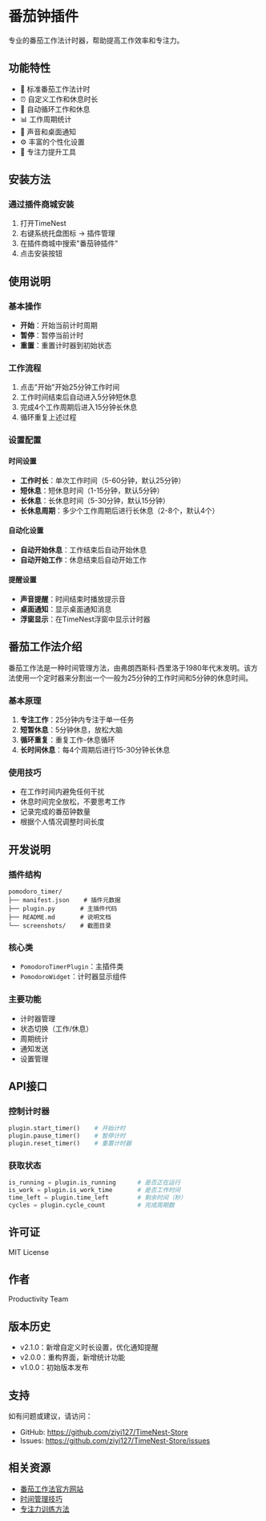 # 番茄钟插件

专业的番茄工作法计时器，帮助提高工作效率和专注力。

## 功能特性

- 🍅 标准番茄工作法计时
- ⏰ 自定义工作和休息时长
- 🔄 自动循环工作和休息
- 📊 工作周期统计
- 🔔 声音和桌面通知
- ⚙️ 丰富的个性化设置
- 🎯 专注力提升工具

## 安装方法

### 通过插件商城安装
1. 打开TimeNest
2. 右键系统托盘图标 → 插件管理
3. 在插件商城中搜索"番茄钟插件"
4. 点击安装按钮

## 使用说明

### 基本操作
- **开始**：开始当前计时周期
- **暂停**：暂停当前计时
- **重置**：重置计时器到初始状态

### 工作流程
1. 点击"开始"开始25分钟工作时间
2. 工作时间结束后自动进入5分钟短休息
3. 完成4个工作周期后进入15分钟长休息
4. 循环重复上述过程

### 设置配置

#### 时间设置
- **工作时长**：单次工作时间（5-60分钟，默认25分钟）
- **短休息**：短休息时间（1-15分钟，默认5分钟）
- **长休息**：长休息时间（5-30分钟，默认15分钟）
- **长休息周期**：多少个工作周期后进行长休息（2-8个，默认4个）

#### 自动化设置
- **自动开始休息**：工作结束后自动开始休息
- **自动开始工作**：休息结束后自动开始工作

#### 提醒设置
- **声音提醒**：时间结束时播放提示音
- **桌面通知**：显示桌面通知消息
- **浮窗显示**：在TimeNest浮窗中显示计时器

## 番茄工作法介绍

番茄工作法是一种时间管理方法，由弗朗西斯科·西里洛于1980年代末发明。该方法使用一个定时器来分割出一个一般为25分钟的工作时间和5分钟的休息时间。

### 基本原理
1. **专注工作**：25分钟内专注于单一任务
2. **短暂休息**：5分钟休息，放松大脑
3. **循环重复**：重复工作-休息循环
4. **长时间休息**：每4个周期后进行15-30分钟长休息

### 使用技巧
- 在工作时间内避免任何干扰
- 休息时间完全放松，不要思考工作
- 记录完成的番茄钟数量
- 根据个人情况调整时间长度

## 开发说明

### 插件结构
```
pomodoro_timer/
├── manifest.json    # 插件元数据
├── plugin.py       # 主插件代码
├── README.md       # 说明文档
└── screenshots/    # 截图目录
```

### 核心类
- `PomodoroTimerPlugin`：主插件类
- `PomodoroWidget`：计时器显示组件

### 主要功能
- 计时器管理
- 状态切换（工作/休息）
- 周期统计
- 通知发送
- 设置管理

## API接口

### 控制计时器
```python
plugin.start_timer()    # 开始计时
plugin.pause_timer()    # 暂停计时
plugin.reset_timer()    # 重置计时器
```

### 获取状态
```python
is_running = plugin.is_running      # 是否正在运行
is_work = plugin.is_work_time       # 是否工作时间
time_left = plugin.time_left        # 剩余时间（秒）
cycles = plugin.cycle_count         # 完成周期数
```

## 许可证

MIT License

## 作者

Productivity Team

## 版本历史

- v2.1.0：新增自定义时长设置，优化通知提醒
- v2.0.0：重构界面，新增统计功能
- v1.0.0：初始版本发布

## 支持

如有问题或建议，请访问：
- GitHub: https://github.com/ziyi127/TimeNest-Store
- Issues: https://github.com/ziyi127/TimeNest-Store/issues

## 相关资源

- [番茄工作法官方网站](https://francescocirillo.com/pages/pomodoro-technique)
- [时间管理技巧](https://en.wikipedia.org/wiki/Time_management)
- [专注力训练方法](https://www.mindtools.com/pages/article/improving-concentration.htm)
